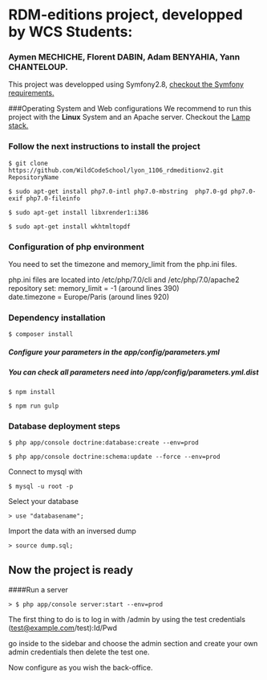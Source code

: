 # RDM-editions project, developped by WCS Students:
### Aymen MECHICHE, Florent DABIN, Adam BENYAHIA, Yann CHANTELOUP.

This project was developped using Symfony2.8, [checkout the Symfony requirements.](http://symfony.com/doc/current/reference/requirements.html)

###Operating System and Web configurations
We recommend to run this project with the **Linux** System and an Apache server. Checkout the [Lamp stack.](https://doc.ubuntu-fr.org/lamp)
### Follow the next instructions to install the project
```
$ git clone https://github.com/WildCodeSchool/lyon_1106_rdmeditionv2.git RepositoryName
```
```
$ sudo apt-get install php7.0-intl php7.0-mbstring  php7.0-gd php7.0-exif php7.0-fileinfo
```

```
$ sudo apt-get install libxrender1:i386
```
```
$ sudo apt-get install wkhtmltopdf
```
### Configuration of php environment
You need to set the timezone and memory_limit from the php.ini files.

php.ini files are located into /etc/php/7.0/cli and /etc/php/7.0/apache2 repository
set:
memory_limit = -1   (around lines 390)   
date.timezone = Europe/Paris    (around lines 920)

### Dependency installation
        
```
$ composer install
```
##### Configure your parameters in the **app/config/parameters.yml**
##### You can check all parameters need into **/app/config/parameters.yml.dist**
``` 
$ npm install
```
```
$ npm run gulp
```

### Database deployment steps
```
$ php app/console doctrine:database:create --env=prod
```
```
$ php app/console doctrine:schema:update --force --env=prod
```

Connect to mysql with 
``` 
$ mysql -u root -p 
```

Select your database
```
> use "databasename";
```
Import the data with an inversed dump
```
> source dump.sql;
```
## Now the project is ready
####Run a server
```
> $ php app/console server:start --env=prod
```
 The first thing to do is to log in with /admin by using the test credentials (test@example.com/test):Id/Pwd
 
 go inside to the sidebar and choose the admin section and create your own admin credentials then delete the test one.
 
 Now configure as you wish the back-office.